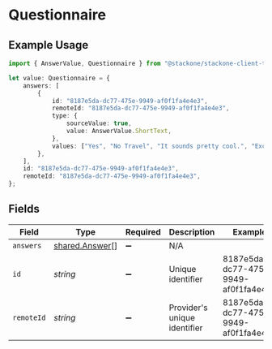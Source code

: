 # Questionnaire

## Example Usage

```typescript
import { AnswerValue, Questionnaire } from "@stackone/stackone-client-ts/sdk/models/shared";

let value: Questionnaire = {
    answers: [
        {
            id: "8187e5da-dc77-475e-9949-af0f1fa4e4e3",
            remoteId: "8187e5da-dc77-475e-9949-af0f1fa4e4e3",
            type: {
                sourceValue: true,
                value: AnswerValue.ShortText,
            },
            values: ["Yes", "No Travel", "It sounds pretty cool.", "Excel", "Power Point"],
        },
    ],
    id: "8187e5da-dc77-475e-9949-af0f1fa4e4e3",
    remoteId: "8187e5da-dc77-475e-9949-af0f1fa4e4e3",
};
```

## Fields

| Field                                                   | Type                                                    | Required                                                | Description                                             | Example                                                 |
| ------------------------------------------------------- | ------------------------------------------------------- | ------------------------------------------------------- | ------------------------------------------------------- | ------------------------------------------------------- |
| `answers`                                               | [shared.Answer](../../../sdk/models/shared/answer.md)[] | :heavy_minus_sign:                                      | N/A                                                     |                                                         |
| `id`                                                    | *string*                                                | :heavy_minus_sign:                                      | Unique identifier                                       | 8187e5da-dc77-475e-9949-af0f1fa4e4e3                    |
| `remoteId`                                              | *string*                                                | :heavy_minus_sign:                                      | Provider's unique identifier                            | 8187e5da-dc77-475e-9949-af0f1fa4e4e3                    |